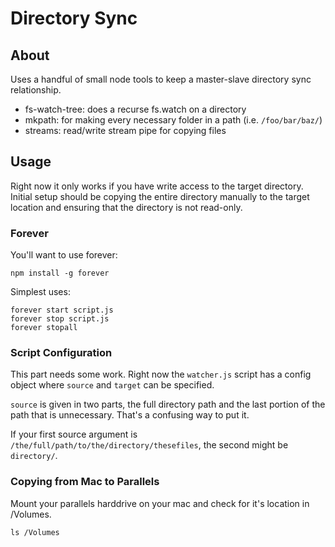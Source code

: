 # Directory Sync

## About

Uses a handful of small node tools to keep a master-slave directory sync relationship.

* fs-watch-tree: does a recurse fs.watch on a directory
* mkpath: for making every necessary folder in a path (i.e. `/foo/bar/baz/`)
* streams: read/write stream pipe for copying files

## Usage

Right now it only works if you have write access to the target directory. Initial setup should be copying the entire directory manually to the target location and ensuring that the directory is not read-only.

### Forever

You'll want to use forever:

`npm install -g forever`

Simplest uses:

```
forever start script.js
forever stop script.js
forever stopall
```

### Script Configuration

This part needs some work. Right now the `watcher.js` script has a config object where `source` and `target` can be specified.

`source` is given in two parts, the full directory path and the last portion of the path that is unnecessary. That's a confusing way to put it. 

If your first source argument is `/the/full/path/to/the/directory/thesefiles`, the second might be `directory/`.

### Copying from Mac to Parallels

Mount your parallels harddrive on your mac and check for it's location in /Volumes.

```
ls /Volumes
```
